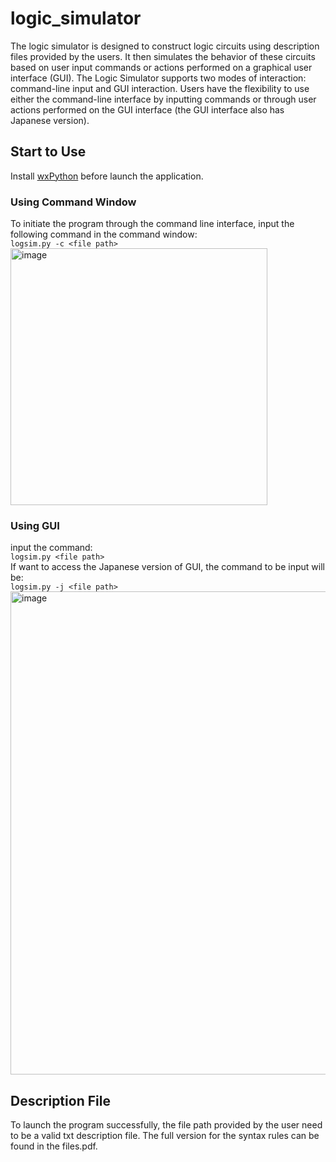 # logic_simulator
The logic simulator is designed to construct logic circuits using description files provided by the users.
It then simulates the behavior of these circuits based on user input commands or actions performed on a graphical user interface (GUI).
The Logic Simulator supports two modes of interaction: command-line input and GUI interaction. Users have the flexibility to use either the command-line interface by inputting commands or through user actions performed on the GUI interface (the GUI interface also has
Japanese version).
## Start to Use
Install [wxPython](https://wxpython.org/index.html) before launch the application.
### Using Command Window
To initiate the program through the command line interface, input the following command in the command window: <br>
```logsim.py -c <file path>```<br>
<img width="411" alt="image" src="https://github.com/Amanda-Ge/logic_simulator/assets/77627236/947bf4cb-03b9-4550-b061-bfd6a7523f97">
### Using GUI
input the command:<br>
```logsim.py <file path>```<br>
If want to access the Japanese version of GUI, the command to be input will be:<br>
```logsim.py -j <file path>```<br>
<img width="773" alt="image" src="https://github.com/Amanda-Ge/logic_simulator/assets/77627236/6630ba2d-71cf-4aa0-b210-d3a56962d988">

## Description File
To launch the program successfully, the file path provided by the user need to be a valid txt description file.
The full version for the syntax rules can be found in the files.pdf.
